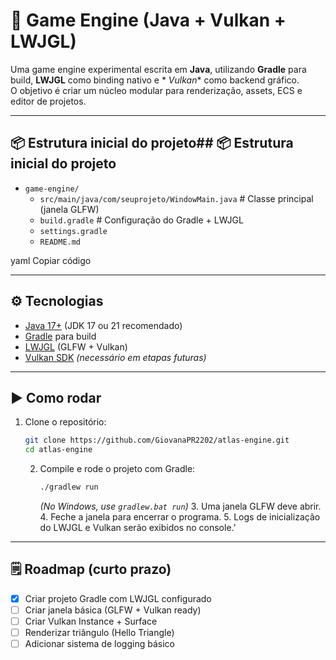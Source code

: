 # 🚀 Game Engine (Java + Vulkan + LWJGL)

Uma game engine experimental escrita em **Java**, utilizando **Gradle** para build, **LWJGL** como binding nativo e *
*Vulkan** como backend gráfico.  
O objetivo é criar um núcleo modular para renderização, assets, ECS e editor de projetos.

---

## 📦 Estrutura inicial do projeto## 📦 Estrutura inicial do projeto

- `game-engine/`
    - `src/main/java/com/seuprojeto/WindowMain.java` \# Classe principal (janela GLFW)
    - `build.gradle` \# Configuração do Gradle + LWJGL
    - `settings.gradle`
    - `README.md`

yaml
Copiar código

---

## ⚙️ Tecnologias

- [Java 17+](https://adoptium.net/) (JDK 17 ou 21 recomendado)
- [Gradle](https://gradle.org/) para build
- [LWJGL](https://www.lwjgl.org/) (GLFW + Vulkan)
- [Vulkan SDK](https://vulkan.lunarg.com/sdk/home) *(necessário em etapas futuras)*

---

## ▶️ Como rodar

1. Clone o repositório:
   ```bash
   git clone https://github.com/GiovanaPR2202/atlas-engine.git
   cd atlas-engine
   ```
    2. Compile e rode o projeto com Gradle:
       ```bash
       ./gradlew run
       ```
       *(No Windows, use `gradlew.bat run`)*
        3. Uma janela GLFW deve abrir.
        4. Feche a janela para encerrar o programa.
        5. Logs de inicialização do LWJGL e Vulkan serão exibidos no console.'
--- 
## 🗒️ Roadmap (curto prazo)

- [x] Criar projeto Gradle com LWJGL configurado
- [ ] Criar janela básica (GLFW + Vulkan ready)
- [ ] Criar Vulkan Instance + Surface
- [ ] Renderizar triângulo (Hello Triangle)
- [ ] Adicionar sistema de logging básico